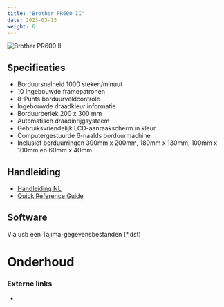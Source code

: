 ```yaml
---
title: "Brother PR600 II"
date: 2023-03-13
weight: 6
---
```


![Brother PR600 II](/images/brother_pr600_II.jpg)


## Specificaties

* Borduursnelheid 1000 steken/minuut
* 10 Ingebouwde framepatronen
* 8-Punts borduurveldcontrole
* Ingebouwde draadkleur informatie
* Borduurberiek 200 x 300 mm
* Automatisch draadinrijgsysteem
* Gebruiksvriendelijk LCD-aanraakscherm in kleur
* Computergestuurde 6-naalds borduurmachine
* Inclusief borduurringen 300mm x 200mm, 180mm x 130mm, 100mm x 100mm en 60mm x 40mm

## Handleiding

* [Handleiding NL](/files/pr600II_nl.pdf)
* [Quick Reference Guide](/files/pr600II_quickref.pdf)


## Software

Via usb een Tajima-gegevensbestanden (*.dst) 


# Onderhoud



### Externe links

* 